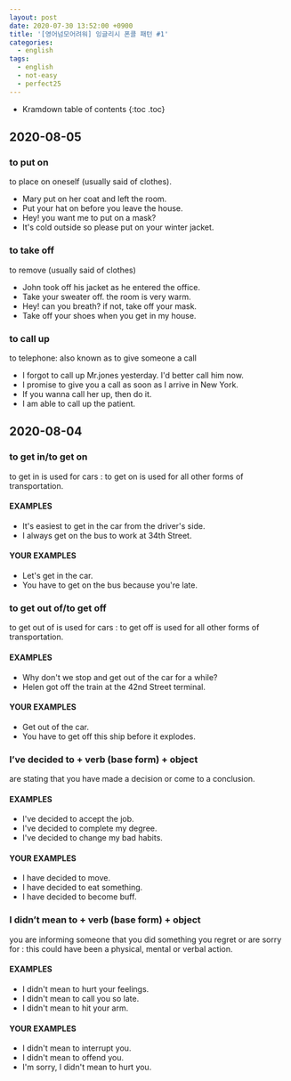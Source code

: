 ```yaml
---
layout: post
date: 2020-07-30 13:52:00 +0900
title: '[영어넘모어려워] 잉글리시 폰콜 패턴 #1'
categories:
  - english
tags:
  - english
  - not-easy
  - perfect25
---
```


* Kramdown table of contents
{:toc .toc}

## 2020-08-05

### to put on

to place on oneself (usually said of clothes).

- Mary put on her coat and left the room.
- Put your hat on before you leave the house.
- Hey! you want me to put on a mask?
- It's cold outside so please put on your winter jacket.

### to take off

to remove (usually said of clothes)

- John took off his jacket as he entered the office.
- Take your sweater off. the room is very warm.
- Hey! can you breath? if not, take off your mask.
- Take off your shoes when you get in my house.

### to call up

to telephone: also known as to give someone a call

- I forgot to call up Mr.jones yesterday. I'd better call him now.
- I promise to give you a call as soon as I arrive in New York.
- If you wanna call her up, then do it.
- I am able to call up the patient.

## 2020-08-04

### to get in/to get on

to get in is used for cars : to get on is used for all other forms of transportation.

#### EXAMPLES

- It's easiest to get in the car from the driver's side.
- I always get on the bus to work at 34th Street.

#### YOUR EXAMPLES

- Let's get in the car.
- You have to get on the bus because you're late.

### to get out of/to get off

to get out of is used for cars : to get off is used for all other forms of transportation.

#### EXAMPLES

- Why don't we stop and get out of the car for a while?
- Helen got off the train at the 42nd Street terminal.

#### YOUR EXAMPLES

- Get out of the car.
- You have to get off this ship before it explodes.

### I’ve decided to + verb (base form) + object

are stating that you have made a decision or come to a conclusion.

#### EXAMPLES

- I've decided to accept the job.
- I've decided to complete my degree.
- I've decided to change my bad habits.

#### YOUR EXAMPLES

- I have decided to move.
- I have decided to eat something.
- I have decided to become buff.

### I didn’t mean to + verb (base form) + object

you are informing someone that you did something you regret or are sorry for : this could have been a physical, mental or verbal action.

#### EXAMPLES

- I didn't mean to hurt your feelings.
- I didn't mean to call you so late.
- I didn't mean to hit your arm.

#### YOUR EXAMPLES

- I didn't mean to interrupt you.
- I didn't mean to offend you.
- I'm sorry, I didn't mean to hurt you.
